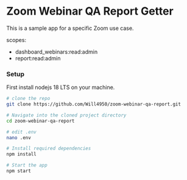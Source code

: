 # Zoom Webinar QA Report Getter

This is a sample app for a specific Zoom use case.

scopes:
- dashboard_webinars:read:admin
- report:read:admin

### Setup

First install nodejs 18 LTS on your machine.


```bash
# clone the repo
git clone https://github.com/Will4950/zoom-webinar-qa-report.git

# Navigate into the cloned project directory
cd zoom-webinar-qa-report

# edit .env
nano .env

# Install required dependencies
npm install 

# Start the app
npm start

```
